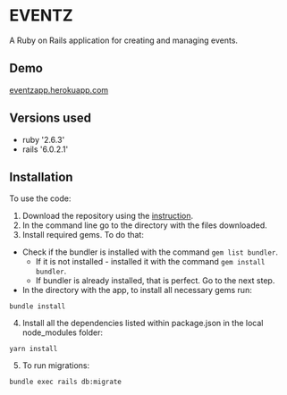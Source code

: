 # EVENTZ

A Ruby on Rails application for creating and managing events.

## Demo
[eventzapp.herokuapp.com](https://eventzapp.herokuapp.com/) 

## Versions used

* ruby '2.6.3'
* rails '6.0.2.1'

## Installation

To use the code:

1. Download the repository using the [instruction](https://help.github.com/en/github/creating-cloning-and-archiving-repositories/cloning-a-repository).
2. In the command line go to the directory with the files downloaded.
3. Install required gems. To do that:
  * Check if the bundler is installed with the command `gem list bundler`.
    * If it is not installed - installed it with the command `gem install bundler`.
    * If bundler is already installed, that is perfect. Go to the next step.
  * In the directory with the app, to install all necessary gems run:
  ```
  bundle install
  ```
4. Install all the dependencies listed within package.json in the local node_modules folder:
```
yarn install
```
5. To run migrations:

```
bundle exec rails db:migrate
```
